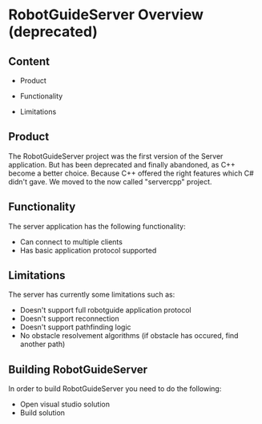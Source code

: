 # RobotGuideServer Overview (deprecated)

## Content

- Product

- Functionality
- Limitations

## Product

The RobotGuideServer project was the first version of the Server application. But has been deprecated and finally abandoned, as C++ become a better choice. Because C++ offered the right features which C# didn't gave. We moved to the now called "servercpp" project.

## Functionality

The server application has the following functionality:

- Can connect to multiple clients
- Has basic application protocol supported

## Limitations

The server has currently some limitations such as:

- Doesn't support full robotguide application protocol
- Doesn't support reconnection
- Doesn't support pathfinding logic
- No obstacle resolvement algorithms (if obstacle has occured, find another path)

## Building RobotGuideServer

In order to build RobotGuideServer you need to do the following:

- Open visual studio solution
- Build solution